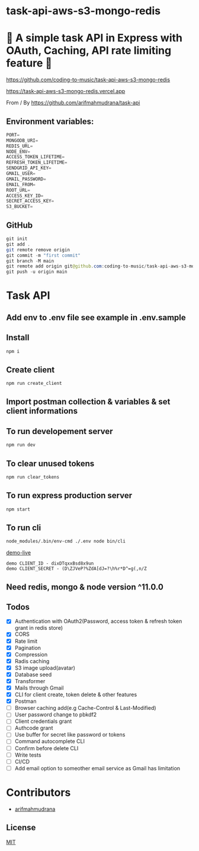 # task-api-aws-s3-mongo-redis

# 🚀 A simple task API in Express with OAuth, Caching, API rate limiting feature 🚀

https://github.com/coding-to-music/task-api-aws-s3-mongo-redis

https://task-api-aws-s3-mongo-redis.vercel.app

From / By https://github.com/arifmahmudrana/task-api

## Environment variables:

```java
PORT=
MONGODB_URI=
REDIS_URL=
NODE_ENV=
ACCESS_TOKEN_LIFETIME=
REFRESH_TOKEN_LIFETIME=
SENDGRID_API_KEY=
GMAIL_USER=
GMAIL_PASSWORD=
EMAIL_FROM=
ROOT_URL=
ACCESS_KEY_ID=
SECRET_ACCESS_KEY=
S3_BUCKET=
```

## GitHub

```java
git init
git add .
git remote remove origin
git commit -m "first commit"
git branch -M main
git remote add origin git@github.com:coding-to-music/task-api-aws-s3-mongo-redis.git
git push -u origin main
```

# Task API

## Add env to .env file see example in .env.sample

## Install

```bash
npm i
```

## Create client

```bash
npm run create_client
```

## Import postman collection & variables & set client informations

## To run developement server

```bash
npm run dev
```

## To clear unused tokens

```bash
npm run clear_tokens
```

## To run express production server

```bash
npm start
```

## To run cli

```bash
node_modules/.bin/env-cmd ./.env node bin/cli
```

[demo-live](https://task-api-rana.herokuapp.com/)

```
demo CLIENT_ID - dixDTqxxBsd8x9un
demo CLIENT_SECRET - (D\ZJVeP?%ZdA[dJ=?\h%r*D^=g(,n/Z
```

## Need redis, mongo & node version ^11.0.0

## Todos

- [x] Authentication with OAuth2(Password, access token & refresh token grant in redis store)
- [x] CORS
- [x] Rate limit
- [x] Pagination
- [x] Compression
- [x] Radis caching
- [x] S3 image upload(avatar)
- [x] Database seed
- [x] Transformer
- [x] Mails through Gmail
- [x] CLI for client create, token delete & other features
- [x] Postman
- [ ] Browser caching add(e.g Cache-Control & Last-Modified)
- [ ] User password change to pbkdf2
- [ ] Client credentials grant
- [ ] Authcode grant
- [ ] Use buffer for secret like password or tokens
- [ ] Command autocomplete CLI
- [ ] Confirm before delete CLI
- [ ] Write tests
- [ ] CI/CD
- [ ] Add email option to someother email service as Gmail has limitation

# Contributors

- [arifmahmudrana](https://github.com/arifmahmudrana)

## License

[MIT](LICENSE)
